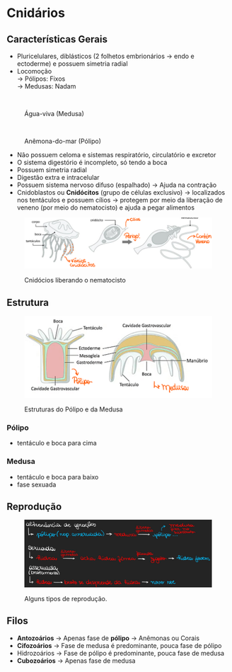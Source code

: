# Cnidários

## Características Gerais

* Pluricelulares, diblásticos (2 folhetos embrionários -> endo e ectoderme) e possuem simetria radial
* Locomoção \
  \-> Pólipos: Fixos \
  \-> Medusas: Nadam&#x20;

<div>

<figure><img src="https://p2.trrsf.com/image/fget/cf/774/0/images.terra.com/2022/07/25/1327087602-126039256jelly.jpg" alt="" width="375"><figcaption><p>Água-viva (Medusa)</p></figcaption></figure>

 

<figure><img src="https://upload.wikimedia.org/wikipedia/commons/thumb/e/e3/Szkola_pod_zaglami_Nausica%C3%A4_Centre_National_de_la_Mer_ukwial.jpg/420px-Szkola_pod_zaglami_Nausica%C3%A4_Centre_National_de_la_Mer_ukwial.jpg" alt="" width="188"><figcaption><p>Anêmona-do-mar (Pólipo)</p></figcaption></figure>

</div>

* Não possuem celoma e sistemas respiratório, circulatório e excretor
* O sistema digestório é incompleto, só tendo a boca
* Possuem simetria radial
* Digestão extra e intracelular
* Possuem sistema nervoso difuso (espalhado) -> Ajuda na contração
* Cnidoblastos ou **Cnidócitos** (grupo de células exclusivo) -> localizados nos tentáculos e  possuem cílios → protegem por meio da liberação de veneno (por meio do nematocisto) e ajuda a pegar alimentos

<figure><img src="../../../.gitbook/assets/imagem_2023-08-03_204640243.png" alt=""><figcaption><p>Cnidócios liberando o nematocisto</p></figcaption></figure>

## Estrutura

<figure><img src="../../../.gitbook/assets/image (1) (1) (1) (1) (1) (1) (1) (1) (1) (1).png" alt=""><figcaption><p>Estruturas do Pólipo e da Medusa</p></figcaption></figure>

### Pólipo

* tentáculo e boca para cima

### Medusa

* tentáculo e boca para baixo
* fase sexuada

## Reprodução

<figure><img src="../../../.gitbook/assets/image (1) (1) (1) (1) (1) (1) (1) (1) (1) (1) (1).png" alt=""><figcaption><p>Alguns tipos de reprodução.</p></figcaption></figure>

## Filos

* **Antozoários** -> Apenas fase de **pólipo** -> Anêmonas ou Corais&#x20;
* **Cifozoários** -> Fase de medusa é predominante, pouca fase de pólipo
* Hidrozoários -> Fase de pólipo é predominante, pouca fase de medusa
* **Cubozoários** -> Apenas fase de medusa
